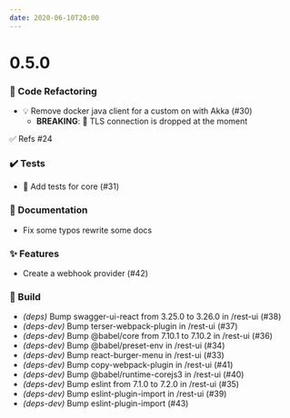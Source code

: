 ```yaml
---
date: 2020-06-10T20:00
---
```


# 0.5.0

<!-- truncate -->

### :ghost: Code Refactoring
- 💡 Remove docker java client for a custom on with Akka (#30)
  - **BREAKING**: 🧨 TLS connection is dropped at the moment

✅ Refs #24


### :heavy_check_mark: Tests
- 💍 Add tests for core (#31)


### :memo: Documentation
- Fix some typos rewrite some docs


### :sparkles: Features
- Create a webhook provider (#42)


### :wrench: Build

- *(deps)* Bump swagger-ui-react from 3.25.0 to 3.26.0 in /rest-ui (#38)
- *(deps-dev)* Bump terser-webpack-plugin in /rest-ui (#37)
- *(deps-dev)* Bump @babel/core from 7.10.1 to 7.10.2 in /rest-ui (#36)
- *(deps-dev)* Bump @babel/preset-env in /rest-ui (#34)
- *(deps-dev)* Bump react-burger-menu in /rest-ui (#33)
- *(deps-dev)* Bump copy-webpack-plugin in /rest-ui (#41)
- *(deps-dev)* Bump @babel/runtime-corejs3 in /rest-ui (#40)
- *(deps-dev)* Bump eslint from 7.1.0 to 7.2.0 in /rest-ui (#35)
- *(deps-dev)* Bump eslint-plugin-import in /rest-ui (#39)
- *(deps-dev)* Bump eslint-plugin-import (#43)